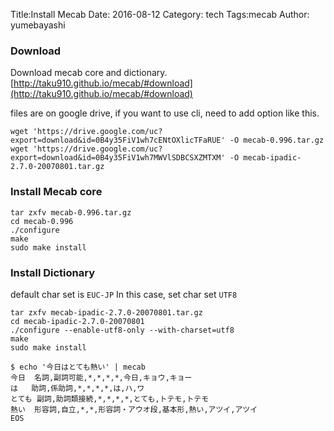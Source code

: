 Title:Install Mecab
Date: 2016-08-12
Category: tech
Tags:mecab
Author: yumebayashi


### Download

Download mecab core and dictionary.  
[http://taku910.github.io/mecab/#download](http://taku910.github.io/mecab/#download)

files are on google drive, if you want to use cli, need to add option like this.

```
wget 'https://drive.google.com/uc?export=download&id=0B4y35FiV1wh7cENtOXlicTFaRUE' -O mecab-0.996.tar.gz
wget 'https://drive.google.com/uc?export=download&id=0B4y35FiV1wh7MWVlSDBCSXZMTXM' -O mecab-ipadic-2.7.0-20070801.tar.gz 
```

### Install Mecab core

```
tar zxfv mecab-0.996.tar.gz
cd mecab-0.996
./configure 
make
sudo make install
```

### Install Dictionary

default char set is `EUC-JP`
In this case, set char set `UTF8`
```
tar zxfv mecab-ipadic-2.7.0-20070801.tar.gz
cd mecab-ipadic-2.7.0-20070801
./configure --enable-utf8-only --with-charset=utf8
make
sudo make install
```

```
$ echo '今日はとても熱い' | mecab
今日	名詞,副詞可能,*,*,*,*,今日,キョウ,キョー
は	助詞,係助詞,*,*,*,*,は,ハ,ワ
とても	副詞,助詞類接続,*,*,*,*,とても,トテモ,トテモ
熱い	形容詞,自立,*,*,形容詞・アウオ段,基本形,熱い,アツイ,アツイ
EOS
```
